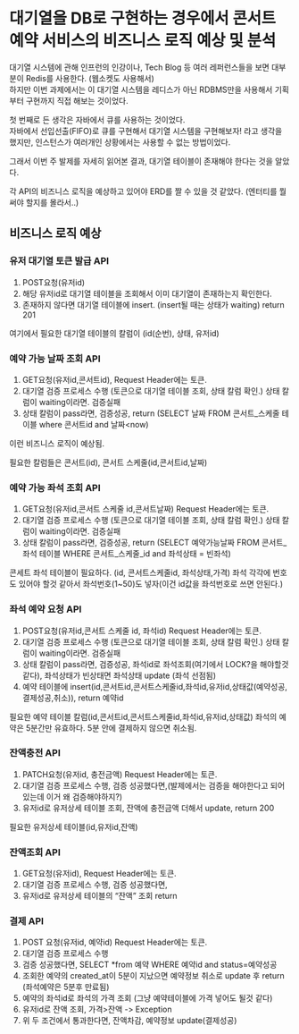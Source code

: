 # 대기열을 DB로 구현하는 경우에서 콘서트 예약 서비스의 비즈니스 로직 예상 및 분석

대기열 시스템에 관해 인프런의 인강이나, Tech Blog 등 여러 레퍼런스들을 보면 대부분이 Redis를 사용한다. (웹소켓도 사용해서)  
하지만 이번 과제에서는 이 대기열 시스템을 레디스가 아닌 RDBMS만을 사용해서 기획부터 구현까지 직접 해보는 것이었다.

첫 번째로 든 생각은 자바에서 큐를 사용하는 것이었다.   
자바에서 선입선출(FIFO)로 큐를 구현해서 대기열 시스템을 구현해보자! 라고  생각을 했지만, 인스턴스가 여러개인 상황에서는 사용할 수 없는 방법이었다.

그래서 이번 주 발제를 자세히 읽어본 결과, 대기열 테이블이 존재해야 한다는 것을 알았다.

각 API의 비즈니스 로직을 예상하고 있어야 ERD를 짤 수 있을 것 같았다.  (엔터티를 뭘 써야 할지를 몰라서..)

## 비즈니스 로직 예상

### 유저 대기열 토큰 발급 API

1. POST요청(유저id)
2. 해당 유저id로 대기열 테이블을 조회해서 이미 대기열이 존재하는지 확인한다.
3. 존재하지 않다면 대기열 테이블에 insert.  (insert될 때는 상태가 waiting) return 201


여기에서 필요한 대기열 테이블의 칼럼이 (id(순번), 상태, 유저id)

### 예약 가능 날짜 조회 API
1. GET요청(유저id,콘서트id), Request Header에는 토큰.
2. 대기열 검증 프로세스 수행 (토큰으로 대기열 테이블 조회, 상태 칼럼 확인.) 상태 칼럼이 waiting이라면. 검증실패
3. 상태 칼럼이 pass라면, 검증성공, return (SELECT 날짜 FROM 콘서트_스케줄 테이블 where 콘서트id and 날짜<now)

이런 비즈니스 로직이 예상됨.

필요한 칼럼들은  콘서트(id), 콘서트 스케줄(id,콘서트id,날짜)

### 예약 가능 좌석 조회 API
1. GET요청(유저id,콘서트 스케줄 id,콘서트날짜) Request Header에는 토큰.
2. 대기열 검증 프로세스 수행 (토큰으로 대기열 테이블 조회, 상태 칼럼 확인.) 상태 칼럼이 waiting이라면. 검증실패
3. 상태 칼럼이 pass라면, 검증성공, return (SELECT 예약가능날짜 FROM 콘서트_좌석 테이블 WHERE 콘서트_스케줄_id and 좌석상태 = 빈좌석)

콘세트 좌석 테이블이 필요하다. (id, 콘서트스케줄id, 좌석상태,가격)
좌석 각각에 번호도 있어야 할것 같아서 좌석번호(1~50)도 넣자(이건 id값을 좌석번호로 쓰면 안된다.)

### 좌석 예약 요청 API
1. POST요청(유저id,콘서트 스케줄 id, 좌석id) Request Header에는 토큰.
2. 대기열 검증 프로세스 수행 (토큰으로 대기열 테이블 조회, 상태 칼럼 확인.) 상태 칼럼이 waiting이라면. 검증실패
3. 상태 칼럼이 pass라면, 검증성공, 좌석id로 좌석조회(여기에서 LOCK?을 해야할것 같다), 좌석상태가 빈상태면 좌석상태 update (좌석 선점됨)
4. 예약 테이블에 insert(id,콘서트id,콘서트스케줄id,좌석id,유저id,상태값(예약성공,결제성공,취소)), return 예약id

필요한 예약 테이블 칼럼(id,콘서트id,콘서트스케줄id,좌석id,유저id,상태값)
좌석의 예약은 5분간만 유효하다. 5분 안에 결제하지 않으면 취소됨.

### 잔액충전 API
1. PATCH요청(유저id, 충전금액) Request Header에는 토큰.
2. 대기열 검증 프로세스 수행, 검증 성공했다면,(발제에서는 검증을 해야한다고 되어있는데 이거 왜 검증해야하지?)
3. 유저id로 유저상세 테이블 조회, 잔액에 충전금액 더해서 update, return 200

필요한 유저상세 테이블(id,유저id,잔액)

### 잔액조회 API
1. GET요청(유저id), Request Header에는 토큰.
2. 대기열 검증 프로세스 수행, 검증 성공했다면,
3. 유저id로 유저상세 테이블의 “잔액” 조회 return

### 결제 API
1. POST 요청(유저id, 예약id) Request Header에는 토큰.
2. 대기열 검증 프로세스 수행
3. 검증 성공했다면, SELECT *from 예약 WHERE 예약id and status=예약성공
4. 조회한 예약의 created_at이 5분이 지났으면 예약정보 취소로 update 후  return (좌석예약은 5분후 만료됨)
5. 예약의 좌석id로 좌석의 가격 조회 (그냥 예약테이블에 가격 넣어도 될것 같다)
6. 유저id로 잔액 조회, 가격>잔액 -> Exception
7. 위 두 조건에서 통과한다면, 잔액차감, 예약정보 update(결제성공)
